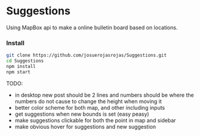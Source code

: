 # Suggestions
Using MapBox api to make a online bulletin board based on locations.

### Install
```bash
git clone https://github.com/josuerojasrojas/Suggestions.git
cd Suggestions
npm install
npm start
```

TODO:
- in desktop new post should be 2 lines and numbers should be  where the numbers do not cause to change the height when moving it
- better color scheme for both map, and other including inputs
- get suggestions when new bounds is set (easy peasy)
- make suggestions clickable for both the point in map and sidebar
- make obvious hover for suggestions and new suggestion
